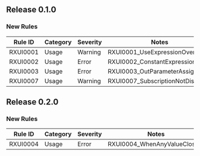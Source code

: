 ## Release 0.1.0

### New Rules

Rule ID | Category | Severity | Notes
--------|----------|----------|--------------------
RXUI0001| Usage    |  Warning | RXUI0001_UseExpressionOverride
RXUI0002| Usage    |  Error   | RXUI0002_ConstantExpressions
RXUI0003| Usage    |  Error   | RXUI0003_OutParameterAssignment
RXUI0007| Usage    | Warning  | RXUI0007_SubscriptionNotDisposed

## Release 0.2.0

### New Rules

Rule ID | Category | Severity | Notes
--------|----------|----------|--------------------
RXUI0004| Usage    | Error    | RXUI0004_WhenAnyValueClosure
